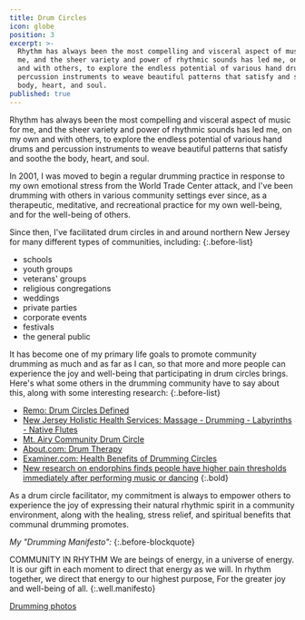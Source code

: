 ```yaml
---
title: Drum Circles
icon: globe
position: 3
excerpt: >-
  Rhythm has always been the most compelling and visceral aspect of music for
  me, and the sheer variety and power of rhythmic sounds has led me, on my own
  and with others, to explore the endless potential of various hand drums and
  percussion instruments to weave beautiful patterns that satisfy and soothe the
  body, heart, and soul.
published: true
---
```


Rhythm has always been the most compelling and visceral aspect of music for me, and the sheer variety and power of rhythmic sounds has led me, on my own and with others, to explore the endless potential of various hand drums and percussion instruments to weave beautiful patterns that satisfy and soothe the body, heart, and soul.

In 2001, I was moved to begin a regular drumming practice in response to my own emotional stress from the World Trade Center attack, and I've been drumming with others in various community settings ever since, as a therapeutic, meditative, and recreational practice for my own well-being, and for the well-being of others.

Since then, I've facilitated drum circles in and around northern New Jersey for many different types of communities, including:
{:.before-list}

- schools
- youth groups
- veterans' groups
- religious congregations
- weddings
- private parties
- corporate events
- festivals
- the general public

It has become one of my primary life goals to promote community drumming as much and as far as I can, so that more and more people can experience the joy and well-being that participating in drum circles brings. Here's what some others in the drumming community have to say about this, along with some interesting research:
{:.before-list}

- [Remo: Drum Circles Defined](http://www.remo.com/portal/pages/drum_circles/defined/Drum+Circles+Defined+Q+A.html)
- [New Jersey Holistic Health Services: Massage - Drumming - Labyrinths - Native Flutes](http://www.njholistichealthservices.com/#!links/c1yng)
- [Mt. Airy Community Drum Circle](http://www.newsworks.org/index.php/local/item/71211-regulars-and-newcomers-attend-monthly-mt-airy-community-drum-circle)
- [About.com: Drum Therapy](http://healing.about.com/od/drums/a/drumtherapy.htm)
- [Examiner.com: Health Benefits of Drumming Circles](http://www.examiner.com/article/research-identifies-health-benefits-from-participation-drumming-circles)
- [New research on endorphins finds people have higher pain thresholds immediately after performing music or dancing](http://www.psmag.com/business-economics/drummers-high-evidence-that-playing-music-releases-endorphins-49578)
{:.bold}

As a drum circle facilitator, my commitment is always to empower others to experience the joy of expressing their natural rhythmic spirit in a community environment, along with the healing, stress relief, and spiritual benefits that communal drumming promotes.

*My "Drumming Manifesto":*
{:.before-blockquote}

COMMUNITY IN RHYTHM
We are beings of energy, in a universe of energy.
It is our gift in each moment to direct that energy as we will.
In rhythm together, we direct that energy to our highest purpose,
For the greater joy and well-being of all.
{:.well.manifesto}

[Drumming photos](https://www.facebook.com/danamcc/photos)
